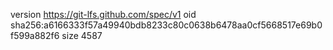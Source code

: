 version https://git-lfs.github.com/spec/v1
oid sha256:a6166333f57a49940bdb8233c80c0638b6478aa0cf5668517e69b0f599a882f6
size 4587
